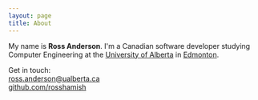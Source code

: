 ```yaml
---
layout: page
title: About
---
```


My name is **Ross Anderson**. I'm a Canadian software developer studying Computer Engineering at the [University of Alberta](http://ualberta.ca) in [Edmonton](http://edmonton.com/).

Get in touch:  
[ross.anderson@ualberta.ca](mailto:ross.anderson@ualberta.ca)  
[github.com/rosshamish](https://github.com/rosshamish)